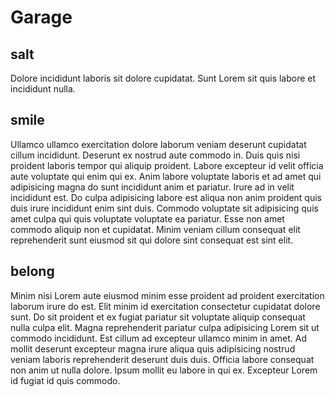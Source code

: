 # Garage

## salt

Dolore incididunt laboris sit dolore cupidatat. Sunt Lorem sit quis labore et incididunt nulla.

## smile

Ullamco ullamco exercitation dolore laborum veniam deserunt cupidatat cillum incididunt. Deserunt ex nostrud aute commodo in. Duis quis nisi proident laboris tempor qui aliquip proident. Labore excepteur id velit officia aute voluptate qui enim qui ex. Anim labore voluptate laboris et ad amet qui adipisicing magna do sunt incididunt anim et pariatur. Irure ad in velit incididunt est. Do culpa adipisicing labore est aliqua non anim proident quis duis irure incididunt enim sint duis. Commodo voluptate sit adipisicing quis amet culpa qui quis voluptate voluptate ea pariatur. Esse non amet commodo aliquip non et cupidatat. Minim veniam cillum consequat elit reprehenderit sunt eiusmod sit qui dolore sint consequat est sint elit.

## belong

Minim nisi Lorem aute eiusmod minim esse proident ad proident exercitation laborum irure do est. Elit minim id exercitation consectetur cupidatat dolore sunt. Do sit proident et ex fugiat pariatur sit voluptate aliquip consequat nulla culpa elit. Magna reprehenderit pariatur culpa adipisicing Lorem sit ut commodo incididunt. Est cillum ad excepteur ullamco minim in amet. Ad mollit deserunt excepteur magna irure aliqua quis adipisicing nostrud veniam laboris reprehenderit deserunt duis duis. Officia labore consequat non anim ut nulla dolore. Ipsum mollit eu labore in qui ex. Excepteur Lorem id fugiat id quis commodo.